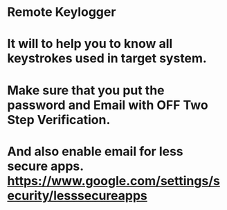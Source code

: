 # Remote Keylogger
# It will to help you to know all keystrokes used in target system.
# Make sure that you put the password and Email with OFF Two Step Verification.
# And also enable email for less secure apps. https://www.google.com/settings/security/lesssecureapps
